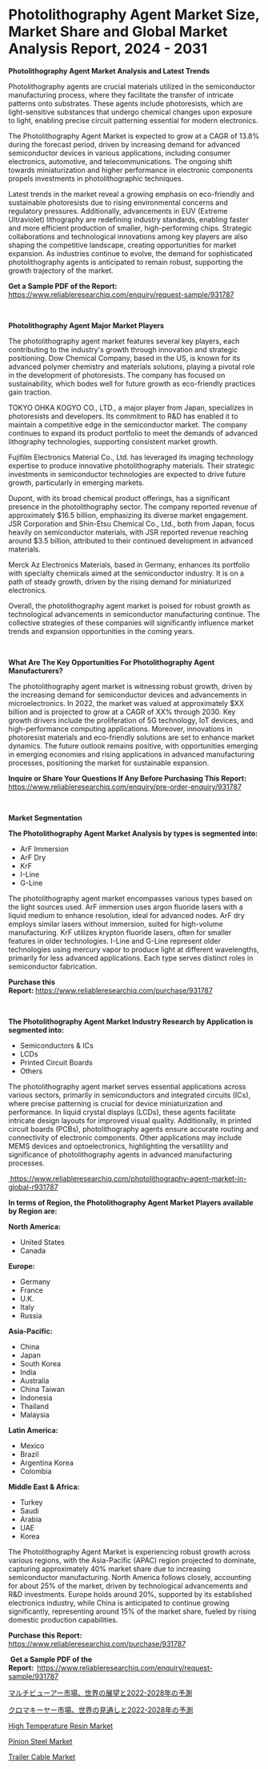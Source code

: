 <p><h1>Photolithography Agent Market Size, Market Share and Global Market Analysis Report, 2024 - 2031</h1></p><p><strong>Photolithography Agent Market Analysis and Latest Trends</strong></p>
<p><p>Photolithography agents are crucial materials utilized in the semiconductor manufacturing process, where they facilitate the transfer of intricate patterns onto substrates. These agents include photoresists, which are light-sensitive substances that undergo chemical changes upon exposure to light, enabling precise circuit patterning essential for modern electronics.</p><p>The Photolithography Agent Market is expected to grow at a CAGR of 13.8% during the forecast period, driven by increasing demand for advanced semiconductor devices in various applications, including consumer electronics, automotive, and telecommunications. The ongoing shift towards miniaturization and higher performance in electronic components propels investments in photolithographic techniques.</p><p>Latest trends in the market reveal a growing emphasis on eco-friendly and sustainable photoresists due to rising environmental concerns and regulatory pressures. Additionally, advancements in EUV (Extreme Ultraviolet) lithography are redefining industry standards, enabling faster and more efficient production of smaller, high-performing chips. Strategic collaborations and technological innovations among key players are also shaping the competitive landscape, creating opportunities for market expansion. As industries continue to evolve, the demand for sophisticated photolithography agents is anticipated to remain robust, supporting the growth trajectory of the market.</p></p>
<p><strong>Get a Sample PDF of the Report:&nbsp;</strong> <a href="https://www.reliableresearchiq.com/enquiry/request-sample/931787">https://www.reliableresearchiq.com/enquiry/request-sample/931787</a></p>
<p>&nbsp;</p>
<p><strong>Photolithography Agent Major Market Players</strong></p>
<p><p>The photolithography agent market features several key players, each contributing to the industry's growth through innovation and strategic positioning. Dow Chemical Company, based in the US, is known for its advanced polymer chemistry and materials solutions, playing a pivotal role in the development of photoresists. The company has focused on sustainability, which bodes well for future growth as eco-friendly practices gain traction.</p><p>TOKYO OHKA KOGYO CO., LTD., a major player from Japan, specializes in photoresists and developers. Its commitment to R&D has enabled it to maintain a competitive edge in the semiconductor market. The company continues to expand its product portfolio to meet the demands of advanced lithography technologies, supporting consistent market growth.</p><p>Fujifilm Electronics Material Co., Ltd. has leveraged its imaging technology expertise to produce innovative photolithography materials. Their strategic investments in semiconductor technologies are expected to drive future growth, particularly in emerging markets.</p><p>Dupont, with its broad chemical product offerings, has a significant presence in the photolithography sector. The company reported revenue of approximately $16.5 billion, emphasizing its diverse market engagement. JSR Corporation and Shin-Etsu Chemical Co., Ltd., both from Japan, focus heavily on semiconductor materials, with JSR reported revenue reaching around $3.5 billion, attributed to their continued development in advanced materials.</p><p>Merck Az Electronics Materials, based in Germany, enhances its portfolio with specialty chemicals aimed at the semiconductor industry. It is on a path of steady growth, driven by the rising demand for miniaturized electronics.</p><p>Overall, the photolithography agent market is poised for robust growth as technological advancements in semiconductor manufacturing continue. The collective strategies of these companies will significantly influence market trends and expansion opportunities in the coming years.</p></p>
<p>&nbsp;</p>
<p><strong>What Are The Key Opportunities For Photolithography Agent Manufacturers?</strong></p>
<p><p>The photolithography agent market is witnessing robust growth, driven by the increasing demand for semiconductor devices and advancements in microelectronics. In 2022, the market was valued at approximately $XX billion and is projected to grow at a CAGR of XX% through 2030. Key growth drivers include the proliferation of 5G technology, IoT devices, and high-performance computing applications. Moreover, innovations in photoresist materials and eco-friendly solutions are set to enhance market dynamics. The future outlook remains positive, with opportunities emerging in emerging economies and rising applications in advanced manufacturing processes, positioning the market for sustainable expansion.</p></p>
<p><strong>Inquire or Share Your Questions If Any Before Purchasing This Report:</strong> <a href="https://www.reliableresearchiq.com/enquiry/pre-order-enquiry/931787">https://www.reliableresearchiq.com/enquiry/pre-order-enquiry/931787</a></p>
<p>&nbsp;</p>
<p><strong>Market Segmentation</strong></p>
<p><strong>The Photolithography Agent Market Analysis by types is segmented into:</strong></p>
<p><ul><li>ArF Immersion</li><li>ArF Dry</li><li>KrF</li><li>I-Line</li><li>G-Line</li></ul></p>
<p><p>The photolithography agent market encompasses various types based on the light sources used. ArF immersion uses argon fluoride lasers with a liquid medium to enhance resolution, ideal for advanced nodes. ArF dry employs similar lasers without immersion, suited for high-volume manufacturing. KrF utilizes krypton fluoride lasers, often for smaller features in older technologies. I-Line and G-Line represent older technologies using mercury vapor to produce light at different wavelengths, primarily for less advanced applications. Each type serves distinct roles in semiconductor fabrication.</p></p>
<p><strong>Purchase this Report:&nbsp;</strong><a href="https://www.reliableresearchiq.com/purchase/931787">https://www.reliableresearchiq.com/purchase/931787</a></p>
<p>&nbsp;</p>
<p><strong>The Photolithography Agent Market Industry Research by Application is segmented into:</strong></p>
<p><ul><li>Semiconductors & ICs</li><li>LCDs</li><li>Printed Circuit Boards</li><li>Others</li></ul></p>
<p><p>The photolithography agent market serves essential applications across various sectors, primarily in semiconductors and integrated circuits (ICs), where precise patterning is crucial for device miniaturization and performance. In liquid crystal displays (LCDs), these agents facilitate intricate design layouts for improved visual quality. Additionally, in printed circuit boards (PCBs), photolithography agents ensure accurate routing and connectivity of electronic components. Other applications may include MEMS devices and optoelectronics, highlighting the versatility and significance of photolithography agents in advanced manufacturing processes.</p></p>
<p><a href="https://www.reliableresearchiq.com/photolithography-agent-market-in-global-r931787">&nbsp;https://www.reliableresearchiq.com/photolithography-agent-market-in-global-r931787</a></p>
<p><strong>In terms of Region, the Photolithography Agent Market Players available by Region are:</strong></p>
<p>
    <p> <strong> North America: </strong>
        <ul>
            <li>United States</li>
            <li>Canada</li>
        </ul>
        </p> 
    <p> <strong> Europe: </strong>
        <ul>
            <li>Germany</li>
            <li>France</li>
            <li>U.K.</li>
            <li>Italy</li>
            <li>Russia</li>
        </ul>
        </p> 
    <p> <strong> Asia-Pacific: </strong>
        <ul>
            <li>China</li>
            <li>Japan</li>
            <li>South Korea</li>
            <li>India</li>
            <li>Australia</li>
            <li>China Taiwan</li>
            <li>Indonesia</li>
            <li>Thailand</li>
            <li>Malaysia</li>
        </ul>
        </p> 
    <p> <strong> Latin America: </strong>
        <ul>
            <li>Mexico</li>
            <li>Brazil</li>
            <li>Argentina Korea</li>
            <li>Colombia</li>
        </ul>
        </p> 
    <p> <strong> Middle East & Africa: </strong>
        <ul>
            <li>Turkey</li>
            <li>Saudi</li>
            <li>Arabia</li>
            <li>UAE</li>
            <li>Korea</li>
        </ul>
    </p>
    </p>
<p><p>The Photolithography Agent Market is experiencing robust growth across various regions, with the Asia-Pacific (APAC) region projected to dominate, capturing approximately 40% market share due to increasing semiconductor manufacturing. North America follows closely, accounting for about 25% of the market, driven by technological advancements and R&D investments. Europe holds around 20%, supported by its established electronics industry, while China is anticipated to continue growing significantly, representing around 15% of the market share, fueled by rising domestic production capabilities.</p></p>
<p><strong>Purchase this Report: </strong><a href="https://www.reliableresearchiq.com/purchase/931787">https://www.reliableresearchiq.com/purchase/931787</a></p>
<p>&nbsp;<strong>Get a Sample PDF of the Report:&nbsp;&nbsp;</strong><a href="https://www.reliableresearchiq.com/enquiry/request-sample/931787">https://www.reliableresearchiq.com/enquiry/request-sample/931787</a></p>
<p><strong></strong></p>
<p><p><a href="https://medium.com/@craigurcottrte8/multiviewers-market-global-outlook-and-forecast-2022-2028-af9db99cfbf5?postPublishedType=initial">マルチビューアー市場、世界の展望と2022-2028年の予測</a></p><p><a href="https://medium.com/@craigurcottrte8/chroma-keyer-market-global-outlook-and-forecast-2022-2028-4048ab47e4d1">クロマキーヤー市場、世界の見通しと2022-2028年の予測</a></p><p><a href="https://issuu.com/reportprime-2/docs/high-temperature-resin-market-size-_8389e356e92455">High Temperature Resin Market</a></p><p><a href="https://medium.com/@jordymiller13/this-report-aims-to-provide-a-comprehensive-presentation-of-the-global-market-for-pinion-steel-10070b189df4">Pinion Steel Market</a></p><p><a href="https://medium.com/@jordymiller13/the-global-trailer-cable-market-is-a-dynamic-and-growing-industry-130423de1339">Trailer Cable Market</a></p></p>